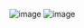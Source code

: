 ![image](https://github.com/user-attachments/assets/468f7653-7357-4655-b7e0-e5e4af1e0f8d)
![image](https://github.com/user-attachments/assets/7e02f5e7-bbf7-4201-9968-df9d9611fefa)
